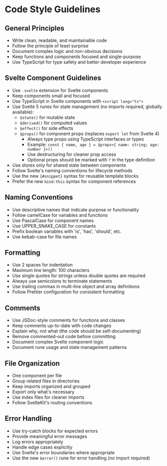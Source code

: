 # Code Style Guidelines

## General Principles
- Write clean, readable, and maintainable code
- Follow the principle of least surprise
- Document complex logic and non-obvious decisions
- Keep functions and components focused and single-purpose
- Use TypeScript for type safety and better developer experience

## Svelte Component Guidelines
- Use `.svelte` extension for Svelte components
- Keep components small and focused
- Use TypeScript in Svelte components with `<script lang="ts">`
- Use Svelte 5 runes for state management (no imports required, globally available):
  - `$state()` for mutable state
  - `$derived()` for computed values
  - `$effect()` for side effects
  - `$props()` for component props (replaces `export let` from Svelte 4)
    - Always type props using TypeScript interfaces or types
    - Example: `const { name, age } = $props<{ name: string; age: number }>()`
    - Use destructuring for cleaner prop access
    - Optional props should be marked with `?` in the type definition
- Use stores only for shared state between components
- Follow Svelte's naming conventions for lifecycle methods
- Use the new `{#snippet}` syntax for reusable template blocks
- Prefer the new `bind:this` syntax for component references

## Naming Conventions
- Use descriptive names that indicate purpose or functionality
- Follow camelCase for variables and functions
- Use PascalCase for component names
- Use UPPER_SNAKE_CASE for constants
- Prefix boolean variables with 'is', 'has', 'should', etc.
- Use kebab-case for file names

## Formatting
- Use 2 spaces for indentation
- Maximum line length: 100 characters
- Use single quotes for strings unless double quotes are required
- Always use semicolons to terminate statements
- Use trailing commas in multi-line object and array definitions
- Follow Prettier configuration for consistent formatting

## Comments
- Use JSDoc-style comments for functions and classes
- Keep comments up-to-date with code changes
- Explain why, not what (the code should be self-documenting)
- Remove commented-out code before committing
- Document complex Svelte component logic
- Document rune usage and state management patterns

## File Organization
- One component per file
- Group related files in directories
- Keep imports organized and grouped
- Export only what's necessary
- Use index files for cleaner imports
- Follow SvelteKit's routing conventions

## Error Handling
- Use try-catch blocks for expected errors
- Provide meaningful error messages
- Log errors appropriately
- Handle edge cases explicitly
- Use Svelte's error boundaries where appropriate
- Use the new `$error()` rune for error handling (no import required) 
